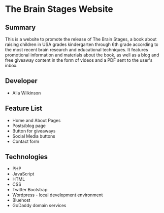 # The Brain Stages Website
## Summary
This is a website to promote the release of The Brain Stages, a book about raising children in USA grades kindergarten through 6th grade according to the most recent brain research and educational techniques. It features promotional information and materials about the book, as well as a blog and free giveaway content in the form of videos and a PDF sent to the user's inbox.

## Developer
* Alia Wilkinson

## Feature List
* Home and About Pages
* Posts/blog page
* Button for giveaways
* Social Media buttons
* Contact form

## Technologies
* PHP
* JavaScript
* HTML
* CSS
* Twitter Bootstrap
* Wordpress - local development environment
* Bluehost
* GoDaddy domain services
